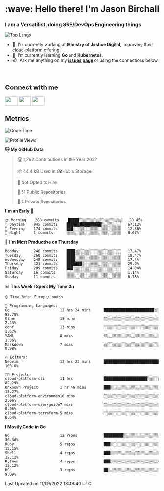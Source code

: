 <h1 align="left" id="jason-title">:wave: Hello there! I'm Jason Birchall</h1>
<h3 align="left">I am a Versatilist, doing SRE/DevOps Engineering things</h3>

[![Top Langs](https://github-readme-stats.vercel.app/api?username=jasonBirchall&show_icons=true&count_private=true&include_all_commits=true&theme=gruvbox)](https://github.com/anuraghazra/github-readme-stats)

- :office: &nbsp;I'm currently working at **Ministry of Justice Digital**, improving their [cloud-platform](https://github.com/ministryofjustice/cloud-platform) offering.
- :seedling: &nbsp;I’m currently learning **Go** and **Kubernetes**.
- :mailbox: &nbsp;Ask me anything on my **[issues page]** or using the connections below.


<br>

<h2>Connect with me</h2>
<p>
<a href="https://twitter.com/jsonBirchall" target="blank"><img align="center" src="https://cdn.jsdelivr.net/npm/simple-icons@3.0.1/icons/twitter.svg" alt="" height="30" width="40" /></a>
<a href="https://keybase.io/json0" target="blank"><img align="center" src="https://cdn.jsdelivr.net/npm/simple-icons@3.0.1/icons/keybase.svg" alt="" height="30" width="40" /></a>
<a href="https://www.reddit.com/user/kakorate" target="blank"><img align="center" src="https://cdn.jsdelivr.net/npm/simple-icons@3.0.1/icons/reddit.svg" alt="" height="30" width="40" /></a>
</p>

<h2>Metrics</h2>

<!--START_SECTION:waka-->
![Code Time](http://img.shields.io/badge/Code%20Time-748%20hrs%2020%20mins-blue)

![Profile Views](http://img.shields.io/badge/Profile%20Views-1-blue)

**🐱 My GitHub Data** 

> 🏆 1,292 Contributions in the Year 2022
 > 
> 📦 44.4 kB Used in GitHub's Storage 
 > 
> 🚫 Not Opted to Hire
 > 
> 📜 51 Public Repositories 
 > 
> 🔑 3 Private Repositories  
 > 
**I'm an Early 🐤** 

```text
🌞 Morning    288 commits    █████░░░░░░░░░░░░░░░░░░░░   20.45% 
🌆 Daytime    945 commits    ████████████████░░░░░░░░░   67.12% 
🌃 Evening    174 commits    ███░░░░░░░░░░░░░░░░░░░░░░   12.36% 
🌙 Night      1 commits      ░░░░░░░░░░░░░░░░░░░░░░░░░   0.07%

```
📅 **I'm Most Productive on Thursday** 

```text
Monday       246 commits    ████░░░░░░░░░░░░░░░░░░░░░   17.47% 
Tuesday      260 commits    ████░░░░░░░░░░░░░░░░░░░░░   18.47% 
Wednesday    245 commits    ████░░░░░░░░░░░░░░░░░░░░░   17.4% 
Thursday     421 commits    ███████░░░░░░░░░░░░░░░░░░   29.9% 
Friday       209 commits    ███░░░░░░░░░░░░░░░░░░░░░░   14.84% 
Saturday     16 commits     ░░░░░░░░░░░░░░░░░░░░░░░░░   1.14% 
Sunday       11 commits     ░░░░░░░░░░░░░░░░░░░░░░░░░   0.78%

```


📊 **This Week I Spent My Time On** 

```text
⌚︎ Time Zone: Europe/London

💬 Programming Languages: 
Go                       12 hrs 24 mins      ███████████████████████░░   92.78% 
Other                    19 mins             ░░░░░░░░░░░░░░░░░░░░░░░░░   2.43% 
conf                     13 mins             ░░░░░░░░░░░░░░░░░░░░░░░░░   1.67% 
YAML                     8 mins              ░░░░░░░░░░░░░░░░░░░░░░░░░   1.06% 
Markdown                 7 mins              ░░░░░░░░░░░░░░░░░░░░░░░░░   0.98%

🔥 Editors: 
Neovim                   13 hrs 22 mins      █████████████████████████   100.0%

🐱‍💻 Projects: 
cloud-platform-cli       11 hrs              ████████████████████░░░░░   82.29% 
Unknown Project          1 hr 46 mins        ███░░░░░░░░░░░░░░░░░░░░░░   13.27% 
cloud-platform-environmen16 mins             ░░░░░░░░░░░░░░░░░░░░░░░░░   2.06% 
cloud-platform-user-guide7 mins              ░░░░░░░░░░░░░░░░░░░░░░░░░   0.96% 
cloud-platform-terraform-5 mins              ░░░░░░░░░░░░░░░░░░░░░░░░░   0.64%

```

**I Mostly Code in Go** 

```text
Go                       12 repos            █████████░░░░░░░░░░░░░░░░   36.36% 
Ruby                     5 repos             ███░░░░░░░░░░░░░░░░░░░░░░   15.15% 
Shell                    4 repos             ███░░░░░░░░░░░░░░░░░░░░░░   12.12% 
Python                   4 repos             ███░░░░░░░░░░░░░░░░░░░░░░   12.12% 
HCL                      3 repos             ██░░░░░░░░░░░░░░░░░░░░░░░   9.09%

```



 Last Updated on 11/09/2022 18:49:40 UTC
<!--END_SECTION:waka-->

<!-- links -->

[issues page]: https://github.com/jasonBirchall/jasonBirchall/issues "jasonBirchall/issues"
